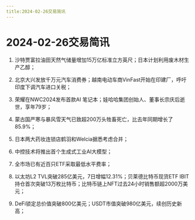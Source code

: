 ```yaml
---
title:2024-02-26交易简讯
---
```

# 2024-02-26交易简讯

1. 沙特贾富拉油田天然气储量增加15万亿标准立方英尺；日本计划利用废木材生产乙醇；

2. 北京大兴发放千万元汽车消费券；越南电动车商VinFast开始在印建厂，呼吁印度下调汽车进口关税；

3. 荣耀在NWC2024发布首款AI 笔记本；娃哈哈集团创始人、董事长宗庆后逝世，享年79岁；

4. 蒙古国严寒与暴风雪天气已致超200万头牲畜死亡，比去年同期增长了85.9%；

5. 日本两大药妆连锁店鹤羽和Welcia据悉考虑合并；

6. 中控技术将推出首个生成式工业AI大模型；

7. 全市场已有近百只ETF采取最低水平费率；

8. 以太坊L2 TVL突破285亿美元，7日增幅12.31%；贝莱德比特币现货ETF IBIT持仓首次突破13万枚比特币；比特币链上NFT过去24小时销售额超2000万美元；

9. DeFi锁定总价值突破800亿美元；USDT市值突破980亿美元，续创历史新高；